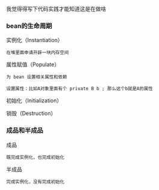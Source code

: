 我觉得得写下代码实践才能知道这是在做啥

### bean的生命周期

实例化（Instantiation）

    在堆里面申请开辟一块内存空间

属性赋值（Populate）

    为 bean 设置相关属性和依赖

    设置属性：比如A对象里面有个 private B b ; 那么这个b就是A的属性

初始化（Initialization）

销毁（Destruction）

### 成品和半成品

成品

    既完成实例化，也完成初始化

半成品

    完成实例化，没有完成初始化